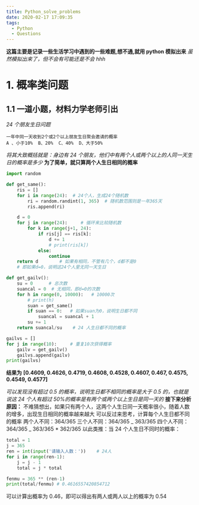 ```yaml
---
title: Python_solve_problems
date: 2020-02-17 17:09:35
tags:
  - Python
  - Questions
---
```


**这篇主要是记录一些生活学习中遇到的一些难题,想不通,就用 python 模拟出来**
_虽然模拟出来了，但不会有可能还是不会 hhh_

<!--more-->

# 1. 概率类问题

## 1.1 一道小题，材料力学老师引出

_24 个朋友生日问题_

```
一年中同一天收到2个或2个以上朋友生日聚会邀请的概率
A 、小于10%  B、20%  C、40%  D、大于50%
```

_将其大致概括就是：身边有 24 个朋友，他们中有两个人或两个以上的人同一天生日的概率是多少_
**为了简单，就只算两个人生日相同的概率**

```py
import random

def get_same():
    ris = []
    for i in range(24):  # 24个人，生成24个随机数
        ri = random.randint(1, 365)  # 随机数范围则是一年365天
        ris.append(ri)

    d = 0
    for j in range(24):     # 循环来比较随机数
        for k in range(j+1, 24):
            if ris[j] == ris[k]:
                d += 1
                # print(ris[k])
            else:
                continue
    return d        # 如果有相同，不管有几个，d都不是0
    # 即如果d=0，说明这24个人里无同一天生日

def get_gailv():
    su = 0      # 总次数
    suancal = 0  # 无相同，即d=0的次数
    for h in range(0, 10000):   # 10000次
        # print(h)
        suan = get_same()
        if suan == 0:   # 如果suan为0，说明生日都不同
            suancal = suancal + 1
        su += 1
    return suancal/su    # 24 人生日都不同的概率

gailvs = []
for j in range(10):     # 重复10次获得概率
    gailv = get_gailv()
    gailvs.append(gailv)
print(gailvs)
```

**结果为**
**[0.4609, 0.4626, 0.4719, 0.4608, 0.4528, 0.4607, 0.467, 0.4575, 0.4549, 0.4577]**

_可以发现没有超过 0.5 的概率，说明生日都不相同的概率是大于 0.5 的，也就是说这 24 个人有超过 50%的概率是有两个或两个以上生日是同一天的_
**接下来分析原因：**
不难猜想出，如果只有两个人，这两个人生日同一天概率很小，随着人数的增多，出现生日相同的概率越来越大
可以反过来思考，计算每个人生日都不同的概率
两个人不同：364/365
三个人不同：364/365 _ 363/365
四个人不同：364/365 _ 363/365 \* 362/365
以此类推：当 24 个人生日不同时的概率：

```py
total = 1
j = 365
ren = int(input('请输入人数：'))    # 24人
for i in range(ren-1):
    j = j - 1
    total = j * total

fenmu = 365 ** (ren-1)
print(total/fenmu) # 0.4616557420854712
```

可以计算出概率为 0.46，即可以得出有两人或两人以上的概率为 0.54
